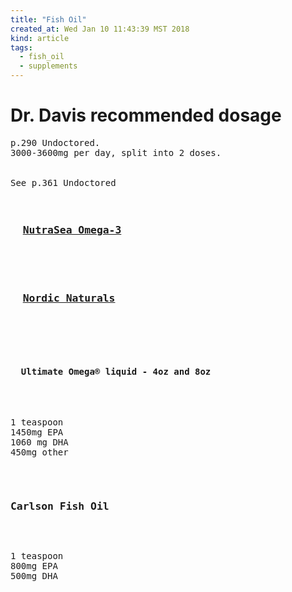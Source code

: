 ```yaml
---
title: "Fish Oil"
created_at: Wed Jan 10 11:43:39 MST 2018
kind: article
tags:
  - fish_oil
  - supplements
---
```


<h1>Dr. Davis recommended dosage</h1>

<pre>
p.290 Undoctored.
3000-3600mg per day, split into 2 doses.
<//pre>

See p.361 Undoctored

<h3>
  <a href="https://www.nutrasea.ca/" target="_blank">NutraSea Omega-3</a>
</h3>

<h3>
  <a href="https://nordicnaturals.com/consumers/" target="_blank">Nordic Naturals</a>
</h3>

<h4>
  <a href="https://nordicnaturals.com/en/consumers/ultimate-omega-liquid/514/?ProdID=1431" target="_blank"></a>
  Ultimate Omega® liquid - 4oz and 8oz
</h4>

<pre>
1 teaspoon
1450mg EPA
1060 mg DHA
450mg other 
</pre>

<h3>Carlson Fish Oil</h3>

<pre>
1 teaspoon
800mg EPA
500mg DHA
</pre>

<!--
html boilerplate
<a href="" target="_blank"></a>
<a name=""></a>
<img src="" width="400px">
<ul>
  <li></li>
</ul>
<pre>
</pre>
<p style="margin-bottom: 2em;"></p>
<hr style="border: 0; height: 3px; background: #333; background-image: linear-gradient(to right, #ccc, #333, #ccc);">
<pre><code>
</code></pre>
<math xmlns='http://www.w3.org/1998/Math/MathML' display='block'>
</math>
-->
